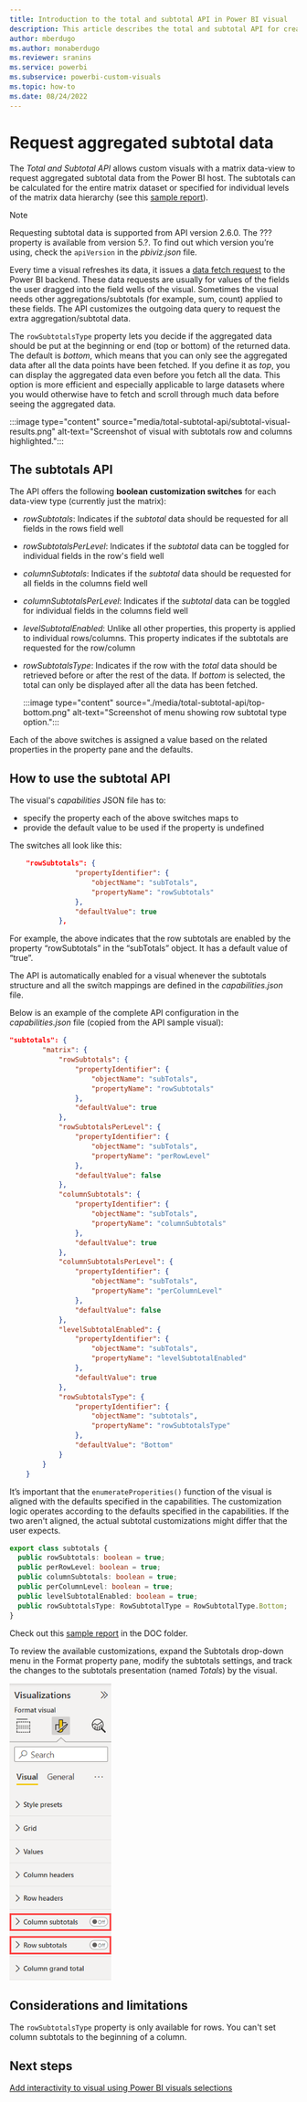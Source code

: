 ```yaml
---
title: Introduction to the total and subtotal API in Power BI visual
description: This article describes the total and subtotal API for creating Power BI visuals.
author: mberdugo
ms.author: monaberdugo
ms.reviewer: sranins
ms.service: powerbi
ms.subservice: powerbi-custom-visuals
ms.topic: how-to
ms.date: 08/24/2022
---
```


# Request aggregated subtotal data

The *Total and Subtotal API* allows custom visuals with a matrix data-view to request aggregated subtotal data from the Power BI host. The subtotals can be calculated for the entire matrix dataset or specified for individual levels of the matrix data hierarchy (see this [sample report](https://github.com/microsoft/Powerbi-Visuals-SampleMatrix/tree/master/doc)).

>[!NOTE]
>Requesting subtotal data is supported from API version 2.6.0. The ??? property is available from version 5.?. To find out which version you’re using, check the `apiVersion` in the *pbiviz.json* file.

Every time a visual refreshes its data, it issues a [data fetch request](fetch-more-data.md) to the Power BI backend. These data requests are usually for values of the fields the user dragged into the field wells of the visual. Sometimes the visual needs other aggregations/subtotals (for example, sum, count) applied to these fields. The API customizes the outgoing data query to request the extra aggregation/subtotal data.

The `rowSubtotalsType` property lets you decide if the aggregated data should be put at the beginning or end (top or bottom) of the returned data. The default is *bottom*, which means that you can only see the aggregated data after all the data points have been fetched. If you define it as *top*, you can display the aggregated data even before you fetch all the data. This option is more efficient and especially applicable to large datasets where you would otherwise have to fetch and scroll through much data before seeing the aggregated data.

:::image type="content" source="media/total-subtotal-api/subtotal-visual-results.png" alt-text="Screenshot of visual with subtotals row and columns highlighted.":::

## The subtotals API

The API offers the following **boolean customization switches** for each data-view type (currently just the matrix):

* *rowSubtotals*: Indicates if the *subtotal* data should be requested for all fields in the rows field well
* *rowSubtotalsPerLevel*: Indicates if the *subtotal* data can be toggled for individual fields in the row's field well
* *columnSubtotals*: Indicates if the *subtotal* data should be requested for all fields in the columns field well
* *columnSubtotalsPerLevel*: Indicates if the *subtotal* data can be toggled for individual fields in the columns field well
* *levelSubtotalEnabled*: Unlike all other properties, this property is applied to individual rows/columns. This property indicates if the subtotals are requested for the row/column
* *rowSubtotalsType*: Indicates if the row with the *total* data should be retrieved before or after the rest of the data. If *bottom* is selected, the total can only be displayed after all the data has been fetched.

     :::image type="content" source="./media/total-subtotal-api/top-bottom.png" alt-text="Screenshot of menu showing row subtotal type option.":::

Each of the above switches is assigned a value based on the related properties in the property pane and the defaults.

## How to use the subtotal API

The visual's *capabilities* JSON file has to:

* specify the property each of the above switches maps to
* provide the default value to be used if the property is undefined

The switches all look like this:

```json
    "rowSubtotals": { 
                "propertyIdentifier": { 
                    "objectName": "subTotals", 
                    "propertyName": "rowSubtotals" 
                }, 
                "defaultValue": true 
            },
```

For example, the above indicates that the row subtotals are enabled by the property “rowSubtotals” in the “subTotals” object. It has a default value of “true”.

The API is automatically enabled for a visual whenever the subtotals structure and all the switch mappings are defined in the *capabilities.json* file.

Below is an example of the complete API configuration in the *capabilities.json* file (copied from the API sample visual):

```json
"subtotals": { 
        "matrix": { 
            "rowSubtotals": { 
                "propertyIdentifier": { 
                    "objectName": "subTotals", 
                    "propertyName": "rowSubtotals" 
                }, 
                "defaultValue": true 
            }, 
            "rowSubtotalsPerLevel": { 
                "propertyIdentifier": { 
                    "objectName": "subTotals", 
                    "propertyName": "perRowLevel" 
                }, 
                "defaultValue": false 
            }, 
            "columnSubtotals": { 
                "propertyIdentifier": { 
                    "objectName": "subTotals", 
                    "propertyName": "columnSubtotals" 
                }, 
                "defaultValue": true 
            }, 
            "columnSubtotalsPerLevel": { 
                "propertyIdentifier": { 
                    "objectName": "subTotals", 
                    "propertyName": "perColumnLevel" 
                }, 
                "defaultValue": false 
            }, 
            "levelSubtotalEnabled": { 
                "propertyIdentifier": { 
                    "objectName": "subTotals", 
                    "propertyName": "levelSubtotalEnabled" 
                }, 
                "defaultValue": true 
            },
            "rowSubtotalsType": {
                "propertyIdentifier": {
                    "objectName": "subtotals",
                    "propertyName": "rowSubtotalsType"
                },
                "defaultValue": "Bottom"
            }
        } 
    }
```

It’s important that the `enumerateProperities()` function of the visual is aligned with the defaults specified in the capabilities. The customization logic operates according to the defaults specified in the capabilities. If the two aren't aligned,  the actual subtotal customizations might differ that the user expects.

```typescript
export class subtotals {
  public rowSubtotals: boolean = true;
  public perRowLevel: boolean = true;
  public columnSubtotals: boolean = true;
  public perColumnLevel: boolean = true;
  public levelSubtotalEnabled: boolean = true;
  public rowSubtotalsType: RowSubtotalType = RowSubtotalType.Bottom;
}
```

Check out this [sample report](https://github.com/Microsoft/Powerbi-Visuals-SampleMatrix) in the DOC folder.

To review the available customizations, expand the Subtotals drop-down menu in the Format property pane, modify the subtotals settings, and track the changes to the subtotals presentation (named *Totals*) by the visual.

![Subtotals drop-down menu](../../visuals/media/desktop-matrix-visual/power-bi-subtotal.png)

## Considerations and limitations

The `rowSubtotalsType` property is only available for rows. You can't set column subtotals to the beginning of a column.

## Next steps

[Add interactivity to visual using Power BI visuals selections](selection-api.md)
